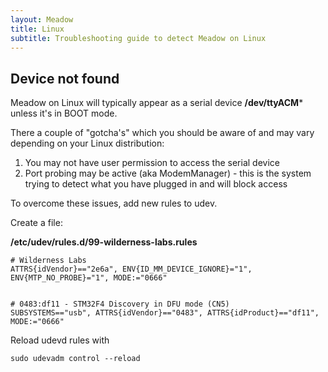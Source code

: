 ```yaml
---
layout: Meadow
title: Linux
subtitle: Troubleshooting guide to detect Meadow on Linux
---
```


## Device not found

Meadow on Linux will typically appear as a serial device **/dev/ttyACM*** unless it's in BOOT mode.

There a couple of "gotcha's" which you should be aware of and may vary depending on your Linux distribution:

1. You may not have user permission to access the serial device
2. Port probing may be active (aka ModemManager) - this is the system trying to detect what you have plugged in and will block access

To overcome these issues, add new rules to udev.

Create a file:

**/etc/udev/rules.d/99-wilderness-labs.rules**

    # Wilderness Labs
    ATTRS{idVendor}=="2e6a", ENV{ID_MM_DEVICE_IGNORE}="1", ENV{MTP_NO_PROBE}="1", MODE:="0666"
    
    
    # 0483:df11 - STM32F4 Discovery in DFU mode (CN5)
    SUBSYSTEMS=="usb", ATTRS{idVendor}=="0483", ATTRS{idProduct}=="df11", MODE:="0666"

Reload udevd rules with

    sudo udevadm control --reload
